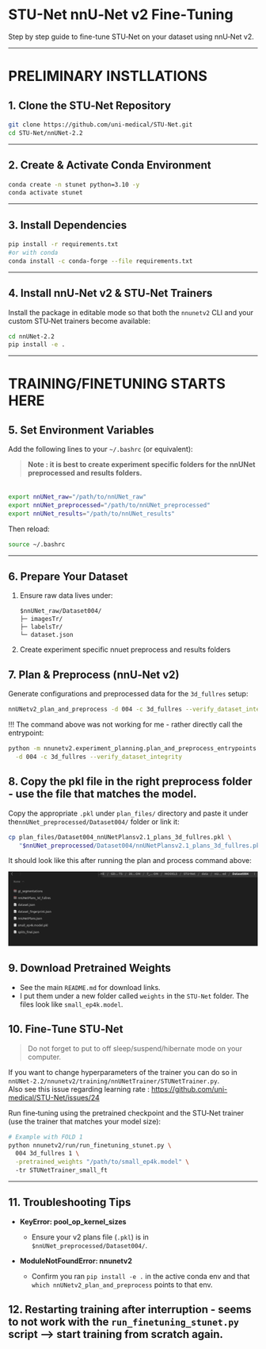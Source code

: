 # STU-Net nnU‑Net v2 Fine‑Tuning

Step by step guide to fine-tune STU‑Net on your dataset using nnU‑Net v2.

---

# PRELIMINARY INSTLLATIONS

## 1. Clone the STU‑Net Repository

```bash
git clone https://github.com/uni-medical/STU-Net.git
cd STU-Net/nnUNet-2.2
```

---

## 2. Create & Activate Conda Environment

```bash
conda create -n stunet python=3.10 -y
conda activate stunet
```

---

## 3. Install Dependencies

```bash
pip install -r requirements.txt
#or with conda 
conda install -c conda-forge --file requirements.txt
```

---

## 4. Install nnU‑Net v2 & STU‑Net Trainers

Install the package in editable mode so that both the `nnunetv2` CLI and your custom STU‑Net trainers become available:

```bash
cd nnUNet-2.2
pip install -e .
```

---

# TRAINING/FINETUNING STARTS HERE

## 5. Set Environment Variables

Add the following lines to your `~/.bashrc` (or equivalent):

> **Note : it is best to create experiment specific folders for the nnUNet preprocessed and results folders.**


```bash

export nnUNet_raw="/path/to/nnUNet_raw"
export nnUNet_preprocessed="/path/to/nnUNet_preprocessed"
export nnUNet_results="/path/to/nnUNet_results"
```

Then reload:

```bash
source ~/.bashrc
```

---

## 6. Prepare Your Dataset

1. Ensure raw data lives under:

   ```
   $nnUNet_raw/Dataset004/
   ├─ imagesTr/
   ├─ labelsTr/
   └─ dataset.json
   ```

2. Create experiment specific nnuet preprocess and results folders


## 7. Plan & Preprocess (nnU‑Net v2)

Generate configurations and preprocessed data for the `3d_fullres` setup:

```bash
nnUNetv2_plan_and_preprocess -d 004 -c 3d_fullres --verify_dataset_integrity
```
 !!! The command above was not working for me - rather directly call the entrypoint:

```bash
python -m nnunetv2.experiment_planning.plan_and_preprocess_entrypoints \
  -d 004 -c 3d_fullres --verify_dataset_integrity
```


## 8. Copy the pkl file in the right preprocess folder - use the file that matches the model. 
Copy the appropriate `.pkl` under `plan_files/` directory and paste it under  the`nnUNet_preprocessed/Dataset004/` folder  or link it:

```bash
cp plan_files/Dataset004_nnUNetPlansv2.1_plans_3d_fullres.pkl \
   "$nnUNet_preprocessed/Dataset004/nnUNetPlansv2.1_plans_3d_fullres.pkl"
```

It should look like this after running the plan and process command above:



![img.png](img.png)


## 9. Download Pretrained Weights
- See the main `README.md` for download links.
- I put them under a new folder called `weights` in the `STU-Net` folder. The files look like `small_ep4k.model`.



## 10. Fine‑Tune STU‑Net


> Do not forget to put to off sleep/suspend/hibernate mode on your computer.

If you want to change hyperparameters of the trainer you can do so in  `nnUNet-2.2/nnunetv2/training/nnUNetTrainer/STUNetTrainer.py`.  
Also see this issue regarding learning rate : https://github.com/uni-medical/STU-Net/issues/24

Run fine‑tuning using the pretrained checkpoint and the STU‑Net trainer (use the trainer that matches your model size):

```bash
# Example with FOLD 1 
python nnunetv2/run/run_finetuning_stunet.py \
  004 3d_fullres 1 \
  -pretrained_weights "/path/to/small_ep4k.model" \ 
  -tr STUNetTrainer_small_ft
```

---

## 11. Troubleshooting Tips

* **KeyError: pool\_op\_kernel\_sizes**

  * Ensure your v2 plans file (`.pkl`) is in `$nnUNet_preprocessed/Dataset004/`.

* **ModuleNotFoundError: nnunetv2**

  * Confirm you ran `pip install -e .` in the active conda env and that `which nnUNetv2_plan_and_preprocess` points to that env.


## 12. Restarting training after interruption - seems to not work with the `run_finetuning_stunet.py` script --> start training from scratch again.